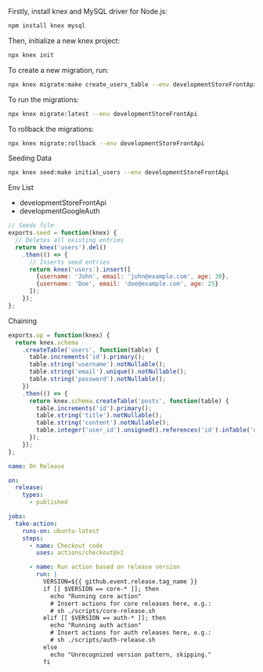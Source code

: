 Firstly, install knex and MySQL driver for Node.js:
```bash
npm install knex mysql
```

Then, initialize a new knex project:
```bash
npx knex init
```

To create a new migration, run:
```bash
npx knex migrate:make create_users_table --env developmentStoreFrontApi
```

To run the migrations:
```bash
npx knex migrate:latest --env developmentStoreFrontApi
```

To rollback the migrations:
```bash
npx knex migrate:rollback --env developmentStoreFrontApi
```

Seeding Data
```bash
npx knex seed:make initial_users --env developmentStoreFrontApi
```

Env List
* developmentStoreFrontApi
* developmentGoogleAuth

```javascript
// Seeds file
exports.seed = function(knex) {
  // Deletes all existing entries
  return knex('users').del()
    .then(() => {
      // Inserts seed entries
      return knex('users').insert([
        {username: 'John', email: 'john@example.com', age: 30},
        {username: 'Doe', email: 'doe@example.com', age: 25}
      ]);
    });
};
```

Chaining
```javascript
exports.up = function(knex) {
  return knex.schema
    .createTable('users', function(table) {
      table.increments('id').primary();
      table.string('username').notNullable();
      table.string('email').unique().notNullable();
      table.string('password').notNullable();
    })
    .then(() => {
      return knex.schema.createTable('posts', function(table) {
        table.increments('id').primary();
        table.string('title').notNullable();
        table.string('content').notNullable();
        table.integer('user_id').unsigned().references('id').inTable('users');
      });
    });
};
```


```yaml
name: On Release

on:
  release:
    types:
      - published

jobs:
  take-action:
    runs-on: ubuntu-latest
    steps:
      - name: Checkout code
        uses: actions/checkout@v2

      - name: Run action based on release version
        run: |
          VERSION=${{ github.event.release.tag_name }}
          if [[ $VERSION == core-* ]]; then
            echo "Running core action"
            # Insert actions for core releases here, e.g.:
            # sh ./scripts/core-release.sh
          elif [[ $VERSION == auth-* ]]; then
            echo "Running auth action"
            # Insert actions for auth releases here, e.g.:
            # sh ./scripts/auth-release.sh
          else
            echo "Unrecognized version pattern, skipping."
          fi
```